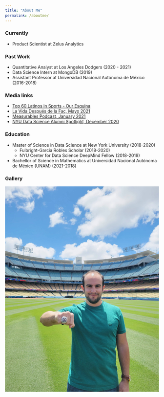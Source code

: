 ```yaml
---
title: "About Me"
permalink: /aboutme/
---
```


### Currently
- Product Scientist at Zelus Analytics


### Past Work

- Quantitative Analyst at Los Angeles Dodgers (2020 - 2021)
- Data Science Intern at MongoDB (2019)
- Assistant Professor at Universidad Nacional Autónoma de México (2016-2018)

### Media links

- [Top 60 Latinos in Sports - Our Esquina](https://ouresquina.com/2021/our-esquinas-top-60-latinos-in-sports/4/)
- [La Vida Después de la Fac, Mayo 2021](https://www.youtube.com/watch?v=NbLrm6Am4Xw)
- [Measurables Podcast, January 2021](https://twitter.com/MeasurablesPod/status/1349385507839553536)
- [NYU Data Science Alumni Spotlight, December 2020](https://nyudatascience.medium.com/data-and-baseball-a-cds-alums-experience-working-for-the-la-dodgers-33ebc142eed8)

### Education 

- Master of Science in Data Science at New York University (2018-2020)
  - Fulbright-García Robles Scholar (2018-2020)
  - NYU Center for Data Science DeepMind Fellow (2018-2019)
- Bachellor of Science in Mathematics at Universidad Nacional Autónoma de México (UNAM) (2021-2018)

### Gallery

<img src="/assets/images/EstebanRing.jpg" width="1200">
